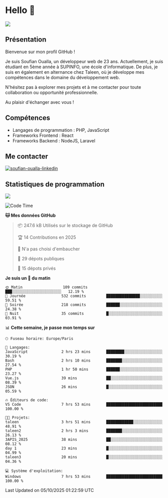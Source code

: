 # Hello 👋

![](https://komarev.com/ghpvc/?username=OSoufian&color=1a1b27)

## Présentation

Bienvenue sur mon profil GitHub !

Je suis Soufian Oualla, un développeur web de 23 ans. Actuellement, je suis étudiant en 5ème année à SUPINFO, une école d'informatique. De plus, je suis en également en alternance chez Taleen, où je développe mes compétences dans le domaine du développement web.

N'hésitez pas à explorer mes projets et à me contacter pour toute collaboration ou opportunité professionnelle.

Au plaisir d'échanger avec vous !

## Compétences

- Langages de programmation : PHP, JavaScript
- Frameworks Frontend : React
- Frameworks Backend : NodeJS, Laravel

## Me contacter

<p>
<a href="https://www.linkedin.com/in/soufian-oualla/" target="_blank"><img align="center" src="https://img.shields.io/badge/-LinkedIn-0077B5?style=for-the-badge&logo=Linkedin&logoColor=white" alt="soufian-oualla-linkedin"/></a>

## Statistiques de programmation

<a href="https://github-readme-stats.vercel.app/api/top-langs/?username=OSoufian&layout=compact">
  <img align="center" src="https://github-readme-stats.vercel.app/api/top-langs/?username=OSoufian&layout=compact"/>
</a>

<br />

<!--START_SECTION:waka-->
![Code Time](http://img.shields.io/badge/Code%20Time-583%20hrs%2035%20mins-blue)

**🐱 Mes données GitHub** 

> 📦 247.6 kB Utilisés sur le stockage de GitHub 
 > 
> 🏆 14 Contributions en 2025
 > 
> 🚫 N'a pas choisi d'embaucher
 > 
> 📜 29 dépots publiques 
 > 
> 🔑 15 dépots privés 
 > 
**Je suis un 🐤 du matin** 

```text
🌞 Matin                  109 commits         ███░░░░░░░░░░░░░░░░░░░░░░   12.19 % 
🌆 Journée                532 commits         ███████████████░░░░░░░░░░   59.51 % 
🌃 Soirée                 218 commits         ██████░░░░░░░░░░░░░░░░░░░   24.38 % 
🌙 Nuit                   35 commits          █░░░░░░░░░░░░░░░░░░░░░░░░   03.91 % 
```


📊 **Cette semaine, je passe mon temps sur** 

```text
🕑︎ Fuseau horaire: Europe/Paris

💬 Langages: 
JavaScript               2 hrs 23 mins       ████████░░░░░░░░░░░░░░░░░   30.19 % 
Bash                     2 hrs 10 mins       ███████░░░░░░░░░░░░░░░░░░   27.54 % 
PHP                      1 hr 50 mins        ██████░░░░░░░░░░░░░░░░░░░   23.27 % 
Vue.js                   39 mins             ██░░░░░░░░░░░░░░░░░░░░░░░   08.39 % 
JSON                     26 mins             █░░░░░░░░░░░░░░░░░░░░░░░░   05.59 % 

🔥 Éditeurs de code: 
VS Code                  7 hrs 53 mins       █████████████████████████   100.00 % 

🐱‍💻 Projets: 
taleen                   3 hrs 51 mins       ████████████░░░░░░░░░░░░░   48.91 % 
taleen2                  2 hrs 3 mins        ███████░░░░░░░░░░░░░░░░░░   26.13 % 
3APIS_2025               38 mins             ██░░░░░░░░░░░░░░░░░░░░░░░   08.12 % 
day 1                    23 mins             █░░░░░░░░░░░░░░░░░░░░░░░░   04.99 % 
taleen3                  20 mins             █░░░░░░░░░░░░░░░░░░░░░░░░   04.36 % 

💻 Système d'exploitation: 
Windows                  7 hrs 53 mins       █████████████████████████   100.00 % 
```


 Last Updated on 05/10/2025 01:22:59 UTC
<!--END_SECTION:waka-->
